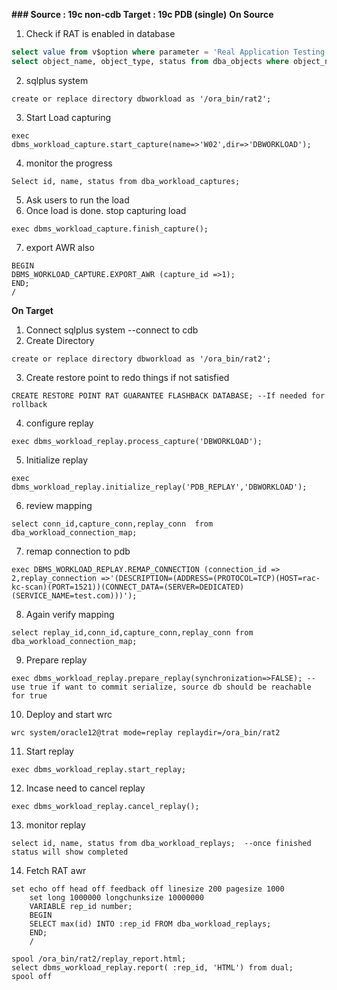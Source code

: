 **### Source : 19c non-cdb Target :  19c PDB (single)**
**On Source**
1. Check if RAT is enabled in database

```sql
select value from v$option where parameter = 'Real Application Testing';  --TRUE
select object_name, object_type, status from dba_objects where object_name like '%WORKLOAD_CAPTURE'; --3 VALID
```

2. sqlplus system 
```sqlplus
create or replace directory dbworkload as '/ora_bin/rat2';
```
3. Start Load capturing
```sqlplus
exec dbms_workload_capture.start_capture(name=>'W02',dir=>'DBWORKLOAD');
```
4. monitor the progress
```sqplus 
Select id, name, status from dba_workload_captures;
```
5.  Ask users to run the load
6. Once load is done. stop capturing load 
```sqlplus 
exec dbms_workload_capture.finish_capture();
```
7. export AWR also 
```sqlplus
BEGIN 
DBMS_WORKLOAD_CAPTURE.EXPORT_AWR (capture_id =>1);
END;
/
```

**On Target**
1. Connect sqlplus system --connect to cdb
2. Create Directory
```sqlplus
create or replace directory dbworkload as '/ora_bin/rat2';
```
3. Create restore point to redo things if not satisfied
```sqlplus
CREATE RESTORE POINT RAT GUARANTEE FLASHBACK DATABASE; --If needed for rollback
```
4. configure replay
```sqlplus
exec dbms_workload_replay.process_capture('DBWORKLOAD');
```
5.  Initialize  replay
```sqlpus
exec dbms_workload_replay.initialize_replay('PDB_REPLAY','DBWORKLOAD');
```
6. review mapping 
```sqlplus
select conn_id,capture_conn,replay_conn  from dba_workload_connection_map;
```
7.  remap connection to pdb
```sqlplus
exec DBMS_WORKLOAD_REPLAY.REMAP_CONNECTION (connection_id => 2,replay_connection =>'(DESCRIPTION=(ADDRESS=(PROTOCOL=TCP)(HOST=rac-kc-scan)(PORT=1521))(CONNECT_DATA=(SERVER=DEDICATED)(SERVICE_NAME=test.com)))');
```
8. Again verify mapping
```sqlplus
select replay_id,conn_id,capture_conn,replay_conn from dba_workload_connection_map;
```
9.  Prepare  replay
```sqlplus
exec dbms_workload_replay.prepare_replay(synchronization=>FALSE); --use true if want to commit serialize, source db should be reachable for true
```
10. Deploy and start wrc
```sqlplus
wrc system/oracle12@trat mode=replay replaydir=/ora_bin/rat2
```
11. Start replay
```sqlplus
exec dbms_workload_replay.start_replay;
```
12. Incase need to cancel replay
 ```sqlplus
exec dbms_workload_replay.cancel_replay(); 
```
13. monitor replay
```sqlplus
select id, name, status from dba_workload_replays;  --once finished status will show completed
```
14.  Fetch RAT awr
```sqlplus
set echo off head off feedback off linesize 200 pagesize 1000
	set long 1000000 longchunksize 10000000
	VARIABLE rep_id number;
	BEGIN
   	SELECT max(id) INTO :rep_id FROM dba_workload_replays;
	END;
	/

spool /ora_bin/rat2/replay_report.html;
select dbms_workload_replay.report( :rep_id, 'HTML') from dual;
spool off
```

